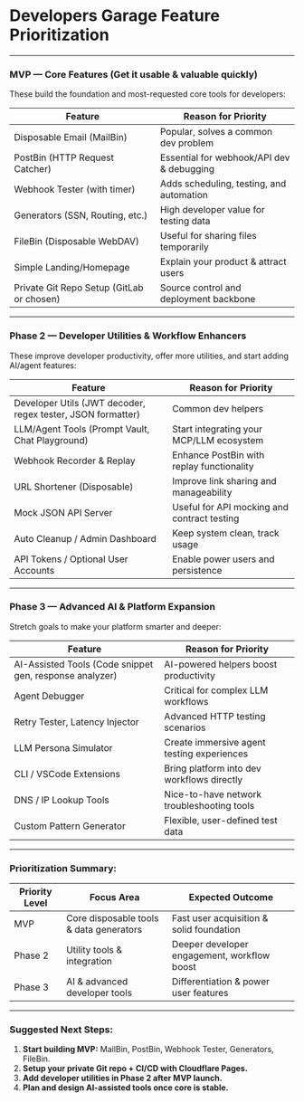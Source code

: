 # Developers Garage Feature Prioritization

---

### MVP — Core Features (Get it usable & valuable quickly)

These build the foundation and most-requested core tools for developers:

| Feature                                   | Reason for Priority                       |
| ----------------------------------------- | ----------------------------------------- |
| Disposable Email (MailBin)                | Popular, solves a common dev problem      |
| PostBin (HTTP Request Catcher)            | Essential for webhook/API dev & debugging |
| Webhook Tester (with timer)               | Adds scheduling, testing, and automation  |
| Generators (SSN, Routing, etc.)           | High developer value for testing data     |
| FileBin (Disposable WebDAV)               | Useful for sharing files temporarily      |
| Simple Landing/Homepage                   | Explain your product & attract users      |
| Private Git Repo Setup (GitLab or chosen) | Source control and deployment backbone    |

---

### Phase 2 — Developer Utilities & Workflow Enhancers

These improve developer productivity, offer more utilities, and start adding AI/agent features:

| Feature                                                     | Reason for Priority                         |
| ----------------------------------------------------------- | ------------------------------------------- |
| Developer Utils (JWT decoder, regex tester, JSON formatter) | Common dev helpers                          |
| LLM/Agent Tools (Prompt Vault, Chat Playground)             | Start integrating your MCP/LLM ecosystem    |
| Webhook Recorder & Replay                                   | Enhance PostBin with replay functionality   |
| URL Shortener (Disposable)                                  | Improve link sharing and manageability      |
| Mock JSON API Server                                        | Useful for API mocking and contract testing |
| Auto Cleanup / Admin Dashboard                              | Keep system clean, track usage              |
| API Tokens / Optional User Accounts                         | Enable power users and persistence          |

---

### Phase 3 — Advanced AI & Platform Expansion

Stretch goals to make your platform smarter and deeper:

| Feature                                                 | Reason for Priority                        |
| ------------------------------------------------------- | ------------------------------------------ |
| AI-Assisted Tools (Code snippet gen, response analyzer) | AI-powered helpers boost productivity      |
| Agent Debugger                                          | Critical for complex LLM workflows         |
| Retry Tester, Latency Injector                          | Advanced HTTP testing scenarios            |
| LLM Persona Simulator                                   | Create immersive agent testing experiences |
| CLI / VSCode Extensions                                 | Bring platform into dev workflows directly |
| DNS / IP Lookup Tools                                   | Nice-to-have network troubleshooting tools |
| Custom Pattern Generator                                | Flexible, user-defined test data           |

---

### Prioritization Summary:

| Priority Level | Focus Area                              | Expected Outcome                            |
| -------------- | --------------------------------------- | ------------------------------------------- |
| MVP            | Core disposable tools & data generators | Fast user acquisition & solid foundation    |
| Phase 2        | Utility tools & integration             | Deeper developer engagement, workflow boost |
| Phase 3        | AI & advanced developer tools           | Differentiation & power user features       |

---

### Suggested Next Steps:

1. **Start building MVP:** MailBin, PostBin, Webhook Tester, Generators, FileBin.
2. **Setup your private Git repo + CI/CD with Cloudflare Pages.**
3. **Add developer utilities in Phase 2 after MVP launch.**
4. **Plan and design AI-assisted tools once core is stable.**
